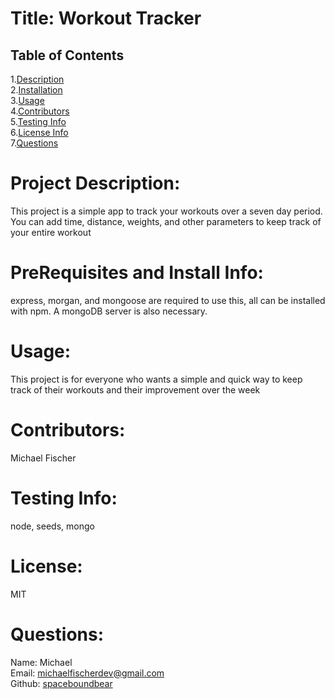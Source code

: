
  # Title: Workout Tracker
  ## Table of Contents
  1.[Description](#description)</br>
  2.[Installation](#installation)</br>
  3.[Usage](#usage)</br>
  4.[Contributors](#contributors)</br>
  5.[Testing Info](#testing)</br>
  6.[License Info](#license)</br>
  7.[Questions](#questions)</br>  


  # <span id="desc"></span>
  # Project Description: 
  This project is a simple app to track your workouts over a seven day period. You can add time, distance, weights, and other parameters to keep track of your entire workout
  # <span id="installation"></span>
  # PreRequisites and Install Info:
  express, morgan, and mongoose are required to use this, all can be installed with npm. A mongoDB server is also necessary. 
  # <span id="usage"></span>
  # Usage:
  This project is for everyone who wants a simple and quick way to keep track of their workouts and their improvement over the week
  # <span id="contributors"></span>
  # Contributors:
  Michael Fischer
  # <span id="testing"></span>
  # Testing Info: 
  node, seeds, mongo
  # <span id="license"></span>
  # License:
  MIT
  # <span id="questions"></span>
  # Questions:
  Name: Michael  
  Email: michaelfischerdev@gmail.com  
  Github: [spaceboundbear](www.github.com/spaceboundbear)  
